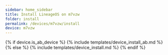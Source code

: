 ```yaml
---
sidebar: home_sidebar
title: Install LineageOS on m7vzw
folder: install
permalink: /devices/m7vzw/install
device: m7vzw
---
```

{% if device.is_ab_device %}
{% include templates/device_install_ab.md %}
{% else %}
{% include templates/device_install.md %}
{% endif %}
